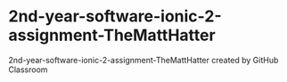 # 2nd-year-software-ionic-2-assignment-TheMattHatter
2nd-year-software-ionic-2-assignment-TheMattHatter created by GitHub Classroom
